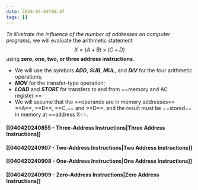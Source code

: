 ```yaml
---
date: 2024-04-04T08:47
tags: []
---
```

*To illustrate the influence of the number of addresses on computer programs,*
we will evaluate the arithmetic statement 
$$X = (A + B)\times(C + D)$$
using **zero, one, two, or three address instructions**.
- We will use the symbols ***ADD***, ***SUB***, ***MUL***, and ***DIV*** for the four arithmetic operations;
- ***MOV*** for the transfer-type operation;
- ***LOAD*** and ***STORE*** for transfers to and from ==memory and AC register.==
- We will assume that the ==operands are in memory addresses== ==A==, ==B==, ==C,== and ==D==, and the result must be ==stored== in memory at ==address X==.

#### [[040420240855 - Three-Address Instructions|Three Address Instructions]]
#### [[040420240907 - Two-Address Instructions|Two Address Instructions]]
#### [[040420240908 - One-Address Instructions|One Address Instructions]]
#### [[040420240909 - Zero-Address Instructions|Zero Address Instructions]]
